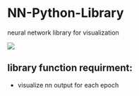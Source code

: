 # NN-Python-Library
neural network library  for visualization

<img src="https://miro.medium.com/max/4400/1*oMC83-7fB27k1tTMxDfRaQ.png">

## library function requirment:
* visualize nn output for each epoch


